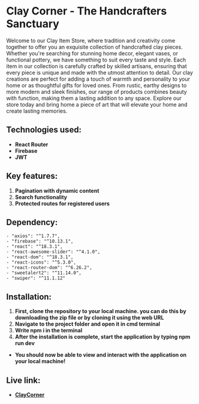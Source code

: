 # Clay Corner - The Handcrafters Sanctuary 

Welcome to our Clay Item Store, where tradition and creativity come together to offer you an exquisite collection of handcrafted clay pieces. Whether you're searching for stunning home decor, elegant vases, or functional pottery, we have something to suit every taste and style. Each item in our collection is carefully crafted by skilled artisans, ensuring that every piece is unique and made with the utmost attention to detail. Our clay creations are perfect for adding a touch of warmth and personality to your home or as thoughtful gifts for loved ones. From rustic, earthy designs to more modern and sleek finishes, our range of products combines beauty with function, making them a lasting addition to any space. Explore our store today and bring home a piece of art that will elevate your home and create lasting memories.

## Technologies used:
- **React Router**
- **Firebase**
- **JWT**

## Key features:
1. **Pagination with dynamic content**
2. **Search functionality**
3. **Protected routes for registered users**

## Dependency:
    - "axios": "^1.7.7",
    - "firebase": "^10.13.1",
    - "react": "^18.3.1",
    - "react-awesome-slider": "^4.1.0",
    - "react-dom": "^18.3.1",
    - "react-icons": "^5.3.0",
    - "react-router-dom": "^6.26.2",
    - "sweetalert2": "^11.14.0",
    - "swiper": "^11.1.12"

## Installation:
1. **First, clone the repository to your local machine. you can do this by downloading the zip file or by cloning it using the web URL**
2. **Navigate to the project folder and open it in cmd terminal**
3. **Write npm i in the terminal**
4. **After the installation is complete, start the application by typing npm run dev**

- **You should now be able to view and interact with the application on your local machine!**

##  Live link:
- **[ClayCorner](https://clay-corner.web.app)**
